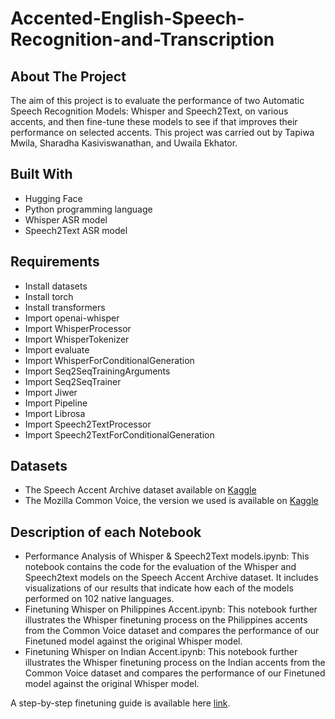 # Accented-English-Speech-Recognition-and-Transcription

## About The Project
The aim of this project is to evaluate the performance of two Automatic Speech Recognition Models: Whisper and Speech2Text, on various accents, and then fine-tune these models to see if that improves their performance on selected accents. This project was carried out by Tapiwa Mwila, Sharadha Kasiviswanathan, and Uwaila Ekhator.

## Built With
- Hugging Face
- Python programming language
- Whisper ASR model
- Speech2Text ASR model

## Requirements
- Install datasets
- Install torch
- Install transformers
- Import openai-whisper
- Import WhisperProcessor
- Import WhisperTokenizer
- Import evaluate
- Import WhisperForConditionalGeneration
- Import Seq2SeqTrainingArguments
- Import Seq2SeqTrainer
- Import Jiwer
- Import Pipeline
- Import Librosa
- Import Speech2TextProcessor
- Import Speech2TextForConditionalGeneration

## Datasets
- The Speech Accent Archive dataset available on [Kaggle](https://www.kaggle.com/datasets/rtatman/speech-accent-archive?select=speakers_all.csv)
- The Mozilla Common Voice, the version we used is available on [Kaggle](https://www.kaggle.com/datasets/mozillaorg/common-voice/data)

## Description of each Notebook
- Performance Analysis of Whisper & Speech2Text models.ipynb: This notebook contains the code for the evaluation of the Whisper and Speech2text models on the Speech Accent Archive dataset. It includes visualizations of our results that indicate how each of the models performed on 102 native languages.
- Finetuning Whisper on Philippines Accent.ipynb: This notebook further illustrates the Whisper finetuning process on the Philippines accents from the Common Voice dataset and compares the performance of our Finetuned model against the original Whisper model.
- Finetuning Whisper on Indian Accent.ipynb: This notebook further illustrates the Whisper finetuning process on the Indian accents from the Common Voice dataset and compares the performance of our Finetuned model against the original Whisper model.

A step-by-step finetuning guide is available here [link](https://huggingface.co/blog/fine-tune-whisper#fine-tune-whisper-for-multilingual-asr-with-%EF%BF%BD%EF%BF%BD-transformers).









